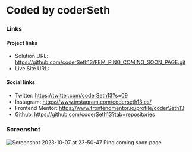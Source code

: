 # Coded by coderSeth

### Links

#### Project links

- Solution URL: https://github.com/coderSeth13/FEM_PING_COMING_SOON_PAGE.git
- Live Site URL:

#### Social links

- Twitter: https://twitter.com/coderSeth13?s=09
- Instagram: https://www.instagram.com/coderseth13.cs/
- Frontend Mentor: https://www.frontendmentor.io/profile/coderSeth13:
- Github: https://github.com/coderSeth13?tab=repositories

### Screenshot
![Screenshot 2023-10-07 at 23-50-47 Ping coming soon page](https://github.com/coderSeth13/FEM_PING_COMING_SOON_PAGE/assets/145410639/c60f5ea0-f4f7-4771-8687-7be634f778f3)
